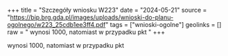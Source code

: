 +++
title = "Szczegóły wniosku W223"
date = "2024-05-21"
source = "https://bip.brg.gda.pl/images/uploads/wnioski-do-planu-ogolnego/w223_25cdb1ee3ff4.pdf"
tags = ["wnioski-ogolne"]
geolinks = []
raw = " wynosi 1000, natomiast w przypadku pkt "
+++

 wynosi 1000, natomiast w przypadku pkt 


